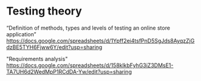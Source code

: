 # Testing theory
“Definition of methods, types and levels of testing an online store application”
https://docs.google.com/spreadsheets/d/1Ypff2ei4tsfPnD5SgJds8AyqzZjGdzBE5TYH6Fjww6Y/edit?usp=sharing

"Requirements analysis"
https://docs.google.com/spreadsheets/d/158klkbFyhG3iZ3DMsE1-TA7UH6d2WedMpP1RCdDA-Yw/edit?usp=sharing
